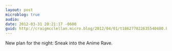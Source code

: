 ```yaml
---
layout: post
microblog: true
audio: 
date: 2012-03-31 20:21:17 -0600
guid: http://craigmcclellan.micro.blog/2012/04/01/t186277022635540480.html
---
```

New plan for the night: Sneak into the Anime Rave.
